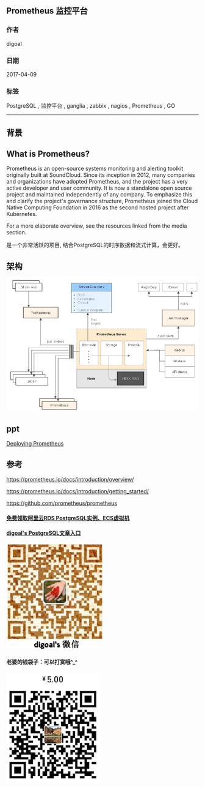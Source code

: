 ## Prometheus 监控平台  
                                            
### 作者                                               
digoal                                       
                                        
### 日期                                                                                                           
2017-04-09                                      
                                           
### 标签                                        
PostgreSQL , 监控平台 , ganglia , zabbix , nagios , Prometheus , GO    
                                                                                                              
----                                                                                                        
                                                                                                                 
## 背景        
## What is Prometheus?  
Prometheus is an open-source systems monitoring and alerting toolkit originally built at SoundCloud. Since its inception in 2012, many companies and organizations have adopted Prometheus, and the project has a very active developer and user community. It is now a standalone open source project and maintained independently of any company. To emphasize this and clarify the project's governance structure, Prometheus joined the Cloud Native Computing Foundation in 2016 as the second hosted project after Kubernetes.  
  
For a more elaborate overview, see the resources linked from the media section.  
  
是一个非常活跃的项目, 结合PostgreSQL的时序数据和流式计算，会更好。  
  
## 架构  
![pic](20170409_03_pic_001.jpg)  
  
## ppt  
[Deploying Prometheus](0170409_03_pdf_001.pdf)  
  
## 参考      
https://prometheus.io/docs/introduction/overview/  
  
https://prometheus.io/docs/introduction/getting_started/  
  
https://github.com/prometheus/prometheus  
  
  
  
  
  
  
  
  
  
  
  
  
  
#### [免费领取阿里云RDS PostgreSQL实例、ECS虚拟机](https://free.aliyun.com/ "57258f76c37864c6e6d23383d05714ea")
  
  
#### [digoal's PostgreSQL文章入口](https://github.com/digoal/blog/blob/master/README.md "22709685feb7cab07d30f30387f0a9ae")
  
  
![digoal's weixin](../pic/digoal_weixin.jpg "f7ad92eeba24523fd47a6e1a0e691b59")
  
  
#### 老婆的钱袋子：可以打赏哦^_^  
![wife's weixin ds](../pic/wife_weixin_ds.jpg "acd5cce1a143ef1d6931b1956457bc9f")
  
